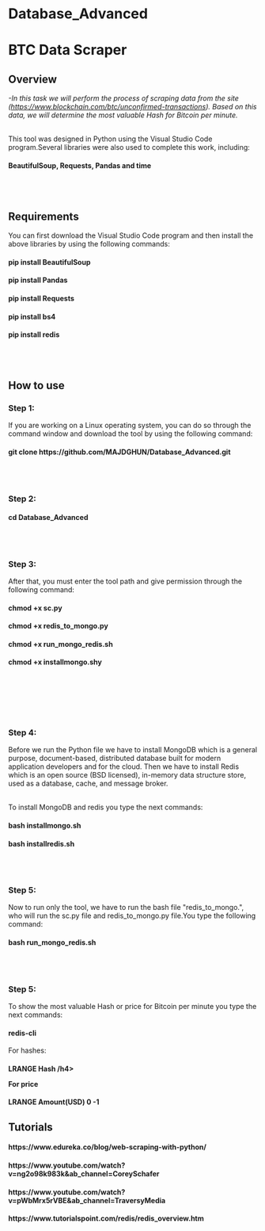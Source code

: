 # Database_Advanced


<h1>BTC Data Scraper</h1>



<h2>Overview</h2>

*-In this task we will perform the process of scraping data from the site (https://www.blockchain.com/btc/unconfirmed-transactions). Based on this data, we will determine the most valuable Hash for Bitcoin per minute.*
<br></br>

This tool was designed in Python using the Visual Studio Code program.Several libraries were also used to complete this work, including:
<h4>BeautifulSoup, Requests, Pandas and time</h4>
<br></br>
<h2>Requirements</h2>

You can first download the Visual Studio Code program and then install the above libraries by using the following commands:


<h4>pip install BeautifulSoup</h4>
<h4>pip install Pandas</h4>
<h4>pip install Requests</h4>
<h4>pip install bs4</h4>
<h4>pip install redis</h4>
<br></br>

<h2>How to use</h2>

<h3>Step 1:</h3>
If you are working on a Linux operating system, you can do so through the command window and download the tool by using the following command:

<h4>git clone https://github.com/MAJDGHUN/Database_Advanced.git</h4>
<br></br>
<h3>Step 2:</h3>
<h4>cd Database_Advanced</h4>

<br></br>

<h3>Step 3:</h3>

After that, you must enter the tool path and give permission through the following command:
<h4>chmod +x sc.py</h4>
<h4>chmod +x redis_to_mongo.py</h4>
<h4>chmod +x run_mongo_redis.sh</h4>
<h4>chmod +x installmongo.shy</h4>
<br></br>

<br></br>
<h3>Step 4:</h3>

Before we run the Python file we have to install  MongoDB which is a general purpose, document-based, distributed database built for modern application developers and for the cloud.
Then we have to install Redis which is an open source (BSD licensed), in-memory data structure store, used as a database, cache, and message broker.
<br></br>

To install MongoDB and redis you type the next commands:

<h4>bash installmongo.sh</h4>
<h4>bash installredis.sh</h4>


<br></br>
<h3>Step 5:</h3>

Now to run only the tool, we have to run the bash file "redis_to_mongo.", who will run the sc.py file and redis_to_mongo.py file.You type the following command:
<h4>bash run_mongo_redis.sh</h4>


<br></br>
<h3>Step 5:</h3>
To show the most valuable Hash or price for Bitcoin per minute you type the next commands:

<h4>redis-cli</h4>
For hashes:
<h4>LRANGE Hash /h4>
  
For price
<h4>LRANGE Amount(USD) 0 -1</h4>



<h2>Tutorials</h2>
<h4>https://www.edureka.co/blog/web-scraping-with-python/</h4>
<h4>https://www.youtube.com/watch?v=ng2o98k983k&ab_channel=CoreySchafer</h4>
<h4>https://www.youtube.com/watch?v=pWbMrx5rVBE&ab_channel=TraversyMedia</h4>
<h4>https://www.tutorialspoint.com/redis/redis_overview.htm</h4>
